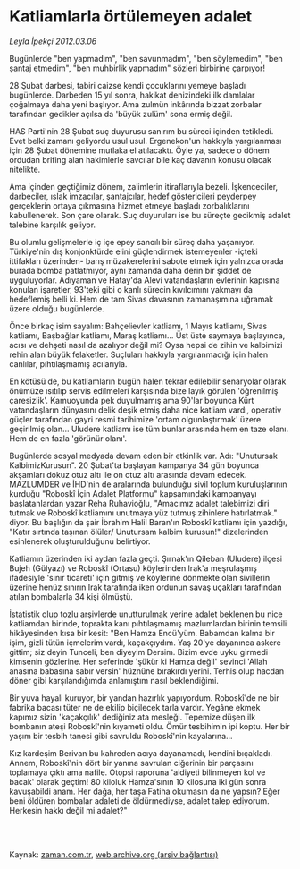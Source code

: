 # Katliamlarla  örtülemeyen adalet

*Leyla İpekçi 2012.03.06*

<td class="columnist-detail">
<p>Bugünlerde "ben yapmadım", "ben savunmadım", "ben söylemedim", "ben şantaj etmedim", "ben muhbirlik yapmadım" sözleri birbirine çarpıyor!</p>
<p>
<div id="haberMetinDiv">
<p>28 Şubat darbesi, tabiri caizse kendi çocuklarını yemeye başladı bugünlerde. Darbeden 15 yıl sonra, hakikat denizindeki ilk damlalar çoğalmaya daha yeni başlıyor. Ama zulmün inkârında bizzat zorbalar tarafından gedikler açılsa da 'büyük zulüm' sona ermiş değil.
<p>HAS Parti'nin 28 Şubat suç duyurusu sanırım bu süreci içinden tetikledi. Evet belki zamanı geliyordu usul usul. Ergenekon'un hakkıyla yargılanması için 28 Şubat dönemine mutlaka el atılacaktı. Öyle ya, sadece o dönem ordudan brifing alan hakimlerle savcılar bile kaç davanın konusu olacak nitelikte.
<p>Ama içinden geçtiğimiz dönem, zalimlerin itiraflarıyla bezeli. İşkenceciler, darbeciler, ıslak imzacılar, şantajcılar, hedef göstericileri peyderpey gerçeklerin ortaya çıkmasına hizmet etmeye başladı zorbalıklarını kabullenerek. Son çare olarak. Suç duyuruları ise bu süreçte gecikmiş adalet talebine karşılık geliyor.
<p>Bu olumlu gelişmelerle iç içe epey sancılı bir süreç daha yaşanıyor. Türkiye'nin dış konjonktürde elini güçlendirmek istemeyenler -içteki ittifakları üzerinden- barış müzakerelerini sabote etmek için yalnızca orada burada bomba patlatmıyor, aynı zamanda daha derin bir şiddet de uyguluyorlar. Adıyaman ve Hatay'da Alevi vatandaşların evlerinin kapısına konulan işaretler, 93'teki gibi o kanlı sürecin kıvılcımını yakmayı da hedeflemiş belli ki. Hem de tam Sivas davasının zamanaşımına uğramak üzere olduğu bugünlerde.
<p>Önce birkaç isim sayalım: Bahçelievler katliamı, 1 Mayıs katliamı, Sivas katliamı, Başbağlar katliamı, Maraş katliamı... Üst üste saymaya başlayınca, acısı ve dehşeti nasıl da azalıyor değil mi? Oysa hepsi de zihin ve kalbimizi rehin alan büyük felaketler. Suçluları hakkıyla yargılanmadığı için halen canlılar, pıhtılaşmamış acılarıyla.
<p>En kötüsü de, bu katliamların bugün halen tekrar edilebilir senaryolar olarak önümüze ısıtılıp servis edilmeleri karşısında bize layık görülen 'öğrenilmiş çaresizlik'. Kamuoyunda pek duyulmamış ama 90'lar boyunca Kürt vatandaşların dünyasını delik deşik etmiş daha nice katliam vardı, operativ güçler tarafından gayri resmi tarihimize 'ortam olgunlaştırmak' üzere geçirilmiş olan... Uludere katliamı ise tüm bunlar arasında hem en taze olanı. Hem de en fazla 'görünür olanı'.
<p>Bugünlerde sosyal medyada devam eden bir etkinlik var. Adı: "Unutursak KalbimizKurusun". 20 Şubat'ta başlayan kampanya 34 gün boyunca akşamları dokuz otuz altı ile on otuz altı arasında devam edecek. MAZLUMDER ve İHD'nin de aralarında bulunduğu sivil toplum kuruluşlarının kurduğu "Roboskî İçin Adalet Platformu" kapsamındaki kampanyayı başlatanlardan yazar Reha Ruhavioğlu, "Amacımız adalet talebimizi diri tutmak ve Roboskî katliamını unutmaya yüz tutmuş zihinlere hatırlatmak." diyor. Bu başlığın da şair İbrahim Halil Baran'ın Roboskî katliamı için yazdığı, "Katır sırtında taşınan ölüler/ Unutursam kalbim kurusun!" dizelerinden esinlenerek oluşturulduğunu belirtiyor.
<p>Katliamın üzerinden iki aydan fazla geçti. Şırnak'ın Qileban (Uludere) ilçesi Bujeh (Gülyazı) ve Roboskî (Ortasu) köylerinden Irak'a meşrulaşmış ifadesiyle 'sınır ticareti' için gitmiş ve köylerine dönmekte olan sivillerin üzerine henüz sınırın Irak tarafında iken ordunun savaş uçakları tarafından atılan bombalarla 34 kişi ölmüştü.
<p>İstatistik olup tozlu arşivlerde unutturulmak yerine adalet beklenen bu nice katliamdan birinde, toprakta kanı pıhtılaşmamış mazlumlardan birinin temsili hikâyesinden kısa bir kesit: "Ben Hamza Encü'yüm. Babamdan kalma bir işim, gizli tütün içmelerim vardı, kaçakçıydım. Yaş 20'ye dayanınca askere gittim; siz deyin Tunceli, ben diyeyim Dersim. Bizim evde uyku girmedi kimsenin gözlerine. Her seferinde 'şükür ki Hamza değil' sevinci 'Allah anasına babasına sabır versin' hüznüne bırakırdı yerini. Terhis olup hacdan döner gibi karşılandığımda anlamıştım nasıl beklendiğimi.
<p>Bir yuva hayali kuruyor, bir yandan hazırlık yapıyordum. Roboskî'de ne bir fabrika bacası tüter ne de ekilip biçilecek tarla vardır. Yegâne ekmek kapımız sizin 'kaçakçılık' dediğiniz ata mesleği. Tepemize düşen ilk bombanın ateşi Roboskî'nin kıyameti oldu. Ömür tesbihimin ipi koptu. Her bir yaşım bir tesbih tanesi gibi savruldu Roboskî'nin kayalarına...
<p>Kız kardeşim Berivan bu kahreden acıya dayanamadı, kendini bıçakladı. Annem, Roboskî'nin dört bir yanına savrulan ciğerinin bir parçasını toplamaya çıktı ama nafile. Otopsi raporuna 'aidiyeti bilinmeyen kol ve bacak' olarak geçtim! 80 kiloluk Hamza'sının 10 kilosuna iki gün sonra kavuşabildi anam. Her dağa, her taşa Fatiha okumasın da ne yapsın? Eğer beni öldüren bombalar adaleti de öldürmediyse, adalet talep ediyorum. Herkesin hakkı değil mi adalet?" </p></p></p></p></p></p></p></p></p></p></p></div>
</p>


<p><br>
		 </br></p></td>

Kaynak: [zaman.com.tr](http://zaman.com.tr/yazar.do?yazino=1255105), [web.archive.org (arşiv bağlantısı)](http://web.archive.org/web/20120408115758/http://www.zaman.com.tr:80/yazar.do?yazino=1255105)
